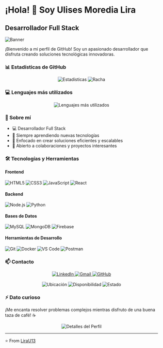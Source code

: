 # ¡Hola! 👋 Soy Ulises Moredia Lira

## Desarrollador Full Stack

![Banner](https://readme-typing-svg.herokuapp.com?font=Fira+Code&weight=500&size=40&pause=1000&color=2E9AFE&center=true&vCenter=true&width=600&height=100&lines=Desarrollador+Full+Stack;Apasionado+por+la+tecnolog%C3%ADa;Siempre+aprendiendo)

¡Bienvenido a mi perfil de GitHub! Soy un apasionado desarrollador que disfruta creando soluciones tecnológicas innovadoras.

### 📊 Estadísticas de GitHub

<div align="center">
  <img src="https://github-readme-stats.vercel.app/api?username=LiraU13&show_icons=true&theme=radical" alt="Estadísticas" />
  <img src="https://github-readme-streak-stats.herokuapp.com/?user=LiraU13&theme=radical" alt="Racha" />
</div>

### 💻 Lenguajes más utilizados

<div align="center">
  <img src="https://github-readme-stats.vercel.app/api/top-langs/?username=LiraU13&layout=compact&theme=radical&langs_count=6" alt="Lenguajes más utilizados" />
</div>

### 🚀 Sobre mí

- 💻 Desarrollador Full Stack
- 🌱 Siempre aprendiendo nuevas tecnologías
- 🎯 Enfocado en crear soluciones eficientes y escalables
- 🤝 Abierto a colaboraciones y proyectos interesantes

### 🛠️ Tecnologías y Herramientas

#### Frontend
![HTML5](https://img.shields.io/badge/HTML5-E34F26?style=for-the-badge&logo=html5&logoColor=white)
![CSS3](https://img.shields.io/badge/CSS3-1572B6?style=for-the-badge&logo=css3&logoColor=white)
![JavaScript](https://img.shields.io/badge/JavaScript-F7DF1E?style=for-the-badge&logo=javascript&logoColor=black)
![React](https://img.shields.io/badge/React-20232A?style=for-the-badge&logo=react&logoColor=61DAFB)

#### Backend
![Node.js](https://img.shields.io/badge/Node.js-43853D?style=for-the-badge&logo=node.js&logoColor=white)
![Python](https://img.shields.io/badge/Python-3776AB?style=for-the-badge&logo=python&logoColor=white)

#### Bases de Datos
![MySQL](https://img.shields.io/badge/MySQL-00000F?style=for-the-badge&logo=mysql&logoColor=white)
![MongoDB](https://img.shields.io/badge/MongoDB-4EA94B?style=for-the-badge&logo=mongodb&logoColor=white)
![Firebase](https://img.shields.io/badge/Firebase-FFCA28?style=for-the-badge&logo=firebase&logoColor=black)

#### Herramientas de Desarrollo
![Git](https://img.shields.io/badge/Git-F05032?style=for-the-badge&logo=git&logoColor=white)
![Docker](https://img.shields.io/badge/Docker-2496ED?style=for-the-badge&logo=docker&logoColor=white)
![VS Code](https://img.shields.io/badge/VS_Code-007ACC?style=for-the-badge&logo=visual-studio-code&logoColor=white)
![Postman](https://img.shields.io/badge/Postman-FF6C37?style=for-the-badge&logo=postman&logoColor=white)

### 📫 Contacto

<div align="center">
  <a href="https://linkedin.com/in/tu-perfil">
    <img src="https://img.shields.io/badge/LinkedIn-0077B5?style=for-the-badge&logo=linkedin&logoColor=white" alt="LinkedIn" />
  </a>
  <a href="mailto:moredialiraulises13@gmail.com">
    <img src="https://img.shields.io/badge/Gmail-D14836?style=for-the-badge&logo=gmail&logoColor=white" alt="Gmail" />
  </a>
  <a href="https://github.com/LiraU13">
    <img src="https://img.shields.io/badge/GitHub-100000?style=for-the-badge&logo=github&logoColor=white" alt="GitHub" />
  </a>
  <br><br>
  <img src="https://img.shields.io/badge/Ubicación-México-blue?style=for-the-badge" alt="Ubicación" />
  <img src="https://img.shields.io/badge/Disponible-Para%20Proyectos-green?style=for-the-badge" alt="Disponibilidad" />
  <img src="https://img.shields.io/badge/Estado-Activo-brightgreen?style=for-the-badge" alt="Estado" />
</div>

### ⚡ Dato curioso
¡Me encanta resolver problemas complejos mientras disfruto de una buena taza de café! ☕

<div align="center">
  <img src="https://github-profile-summary-cards.vercel.app/api/cards/profile-details?username=LiraU13&theme=radical" alt="Detalles del Perfil" />
</div>

---
⭐️ From [LiraU13](https://github.com/LiraU13)